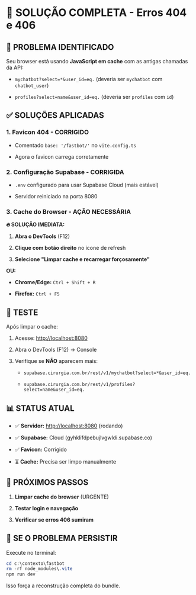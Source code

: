 # 🔧 SOLUÇÃO COMPLETA - Erros 404 e 406


## 🚨 **PROBLEMA IDENTIFICADO**


Seu browser está usando **JavaScript em cache** com as antigas chamadas da API:


- `mychatbot?select=*&user_id=eq.` (deveria ser `mychatbot` com `chatbot_user`)

- `profiles?select=name&user_id=eq.` (deveria ser `profiles` com `id`)


## ✅ **SOLUÇÕES APLICADAS**


### 1. **Favicon 404 - CORRIGIDO**


- Comentado `base: '/fastbot/'` no `vite.config.ts`

- Agora o favicon carrega corretamente


### 2. **Configuração Supabase - CORRIGIDA**


- `.env` configurado para usar Supabase Cloud (mais estável)

- Servidor reiniciado na porta 8080


### 3. **Cache do Browser - AÇÃO NECESSÁRIA**

**🔥 SOLUÇÃO IMEDIATA:**


1. **Abra o DevTools** (F12)

2. **Clique com botão direito** no ícone de refresh

3. **Selecione "Limpar cache e recarregar forçosamente"**

**OU:**


- **Chrome/Edge:** `Ctrl + Shift + R`

- **Firefox:** `Ctrl + F5`


## 🧪 **TESTE**


Após limpar o cache:


1. Acesse: <http://localhost:8080>

2. Abra o DevTools (F12) → Console

3. Verifique se **NÃO** aparecem mais:

   - `supabase.cirurgia.com.br/rest/v1/mychatbot?select=*&user_id=eq.`

   - `supabase.cirurgia.com.br/rest/v1/profiles?select=name&user_id=eq.`


## 📊 **STATUS ATUAL**


- ✅ **Servidor:** <http://localhost:8080> (rodando)

- ✅ **Supabase:** Cloud (gyhklifdpebujlvgwldi.supabase.co)

- ✅ **Favicon:** Corrigido

- ⏳ **Cache:** Precisa ser limpo manualmente


## 🔄 **PRÓXIMOS PASSOS**


1. **Limpar cache do browser** (URGENTE)

2. **Testar login e navegação**

3. **Verificar se erros 406 sumiram**


## 🚨 **SE O PROBLEMA PERSISTIR**


Execute no terminal:


```powershell
cd c:\contexto\fastbot
rm -rf node_modules\.vite
npm run dev

```

Isso força a reconstrução completa do bundle.
